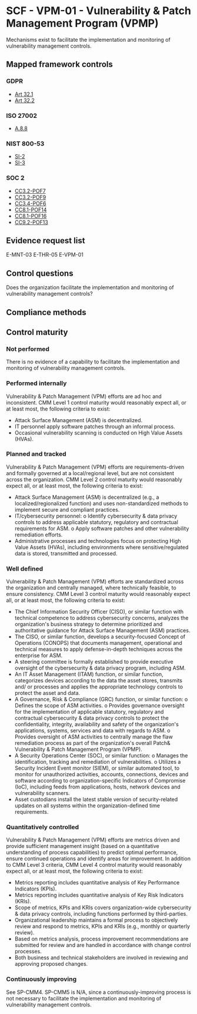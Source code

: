 # SCF - VPM-01 - Vulnerability & Patch Management Program (VPMP)
Mechanisms exist to facilitate the implementation and monitoring of vulnerability management controls.
## Mapped framework controls
### GDPR
- [Art 32.1](../gdpr/art32.md#Article-321)
- [Art 32.2](../gdpr/art32.md#Article-322)

### ISO 27002
- [A.8.8](../iso27002/a-8.md#a88)

### NIST 800-53
- [SI-2](../nist80053/si-2.md)
- [SI-3](../nist80053/si-3.md)

### SOC 2
- [CC3.2-POF7](../soc2/cc32-pof7.md)
- [CC3.2-POF9](../soc2/cc32-pof9.md)
- [CC3.4-POF6](../soc2/cc34-pof6.md)
- [CC8.1-POF14](../soc2/cc81-pof14.md)
- [CC8.1-POF16](../soc2/cc81-pof16.md)
- [CC9.2-POF13](../soc2/cc92-pof13.md)

## Evidence request list
E-MNT-03
E-THR-05
E-VPM-01

## Control questions
Does the organization facilitate the implementation and monitoring of vulnerability management controls?

## Compliance methods


## Control maturity
### Not performed
There is no evidence of a capability to facilitate the implementation and monitoring of vulnerability management controls.

### Performed internally
Vulnerability & Patch Management (VPM) efforts are ad hoc and inconsistent. CMM Level 1 control maturity would reasonably expect all, or at least most, the following criteria to exist:
- Attack Surface Management (ASM) is decentralized.
- IT personnel apply software patches through an informal process.
- Occasional vulnerability scanning is conducted on High Value Assets (HVAs).

### Planned and tracked
Vulnerability & Patch Management (VPM) efforts are requirements-driven and formally governed at a local/regional level, but are not consistent across the organization. CMM Level 2 control maturity would reasonably expect all, or at least most, the following criteria to exist:
- Attack Surface Management (ASM) is decentralized (e.g., a localized/regionalized function) and uses non-standardized methods to implement secure and compliant practices.
- IT/cybersecurity personnel:
o	Identify cybersecurity & data privacy controls to address applicable statutory, regulatory and contractual requirements for ASM.
o	Apply software patches and other vulnerability remediation efforts.
- Administrative processes and technologies focus on protecting High Value Assets (HVAs), including environments where sensitive/regulated data is stored, transmitted and processed.

### Well defined
Vulnerability & Patch Management (VPM) efforts are standardized across the organization and centrally managed, where technically feasible, to ensure consistency. CMM Level 3 control maturity would reasonably expect all, or at least most, the following criteria to exist:
- The Chief Information Security Officer (CISO), or similar function with technical competence to address cybersecurity concerns, analyzes the organization's business strategy to determine prioritized and authoritative guidance for Attack Surface Management (ASM) practices.
- The CISO, or similar function, develops a security-focused Concept of Operations (CONOPS) that documents management, operational and technical measures to apply defense-in-depth techniques across the enterprise for ASM.
- A steering committee is formally established to provide executive oversight of the cybersecurity & data privacy program, including ASM.
- An IT Asset Management (ITAM) function, or similar function, categorizes devices according to the data the asset stores, transmits and/ or processes and applies the appropriate technology controls to protect the asset and data.
- A Governance, Risk & Compliance (GRC) function, or similar function:
o	Defines the scope of ASM activities.
o	Provides governance oversight for the implementation of applicable statutory, regulatory and contractual cybersecurity & data privacy controls to protect the confidentiality, integrity, availability and safety of the organization's applications, systems, services and data with regards to ASM.
o	Provides oversight of ASM activities to centrally manage the flaw remediation process as part of the organization's overall Patch& Vulnerability & Patch Management Program (VPMP).
- A Security Operations Center (SOC), or similar function:
o	Manages the identification, tracking and remediation of vulnerabilities.
o	Utilizes a Security Incident Event monitor (SIEM), or similar automated tool, to monitor for unauthorized activities, accounts, connections, devices and software according to organization-specific Indicators of Compromise (IoC), including feeds from applications, hosts, network devices and vulnerability scanners.
- Asset custodians install the latest stable version of security-related updates on all systems within the organization-defined time requirements.

### Quantitatively controlled
Vulnerability & Patch Management (VPM) efforts are metrics driven and provide sufficient management insight (based on a quantitative understanding of process capabilities) to predict optimal performance, ensure continued operations and identify areas for improvement. In addition to CMM Level 3 criteria, CMM Level 4 control maturity would reasonably expect all, or at least most, the following criteria to exist:
- Metrics reporting includes quantitative analysis of Key Performance Indicators (KPIs).
- Metrics reporting includes quantitative analysis of Key Risk Indicators (KRIs).
- Scope of metrics, KPIs and KRIs covers organization-wide cybersecurity & data privacy controls, including functions performed by third-parties.
- Organizational leadership maintains a formal process to objectively review and respond to metrics, KPIs and KRIs (e.g., monthly or quarterly review).
- Based on metrics analysis, process improvement recommendations are submitted for review and are handled in accordance with change control processes.
- Both business and technical stakeholders are involved in reviewing and approving proposed changes.

### Continuously improving
See SP-CMM4. SP-CMM5 is N/A, since a continuously-improving process is not necessary to facilitate the implementation and monitoring of vulnerability management controls.
